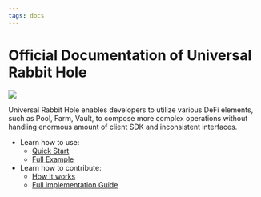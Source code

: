 ```yaml
---
tags: docs
---
```


# Official Documentation of Universal Rabbit Hole

![](https://hackmd.io/_uploads/HJwLPW9Ij.png)

Universal Rabbit Hole enables developers to utilize various DeFi elements, such as Pool, Farm, Vault, to compose more complex operations without handling enormous amount of client SDK and inconsistent interfaces.

- Learn how to use:
  - [Quick Start](quickstart.md)
  - [Full Example](example-1/example-1.md)
- Learn how to contribute:
  - [How it works](workflow.md)
  - [Full implementation Guide](example-2/example-2.md)
